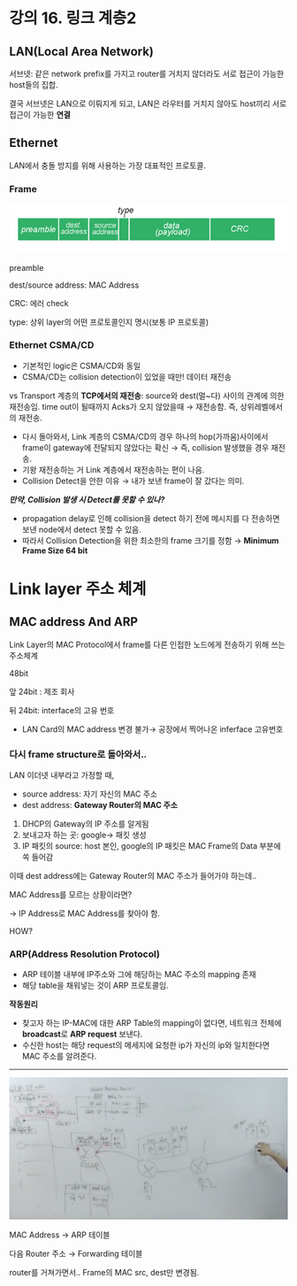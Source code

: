 # 강의 16. 링크 계층2

## LAN(Local Area Network)

서브넷: 같은 network prefix를 가지고 router를 거치지 않더라도 서로 접근이 가능한 host들의 집합.

결국 서브넷은 LAN으로 이뤄지게 되고, LAN은 라우터를 거치지 않아도 host끼리 서로 접근이 가능한 **연결**

## Ethernet

LAN에서 충돌 방지를 위해 사용하는 가장 대표적인 프로토콜.

### Frame

![](./assets/ch16/frame.png)

preamble

dest/source address: MAC Address

CRC: 에러 check

type: 상위 layer의 어떤 프로토콜인지 명시(보통 IP 프로토콜)

### Ethernet CSMA/CD

- 기본적인 logic은 CSMA/CD와 동일
- CSMA/CD는 collision detection이 있었을 때만! 데이터 재전송

vs Transport 계층의 **TCP에서의 재전송**: source와 dest(멀~다) 사이의 관계에 의한 재전송임. time out이 될때까지 Acks가 오지 않았을때 → 재전송함. 즉, 상위레벨에서의 재전송.

- 다시 돌아와서, Link 계층의 CSMA/CD의 경우 하나의 hop(가까움)사이에서 frame이 gateway에 전달되지 않았다는 확신 → 즉, collision 발생했을 경우 재전송.
- 기왕 재전송하는 거 Link 계층에서 재전송하는 편이 나음.
- Collision Detect을 안한 이유 → 내가 보낸 frame이 잘 갔다는 의미.

**_만약, Collision 발생 시 Detect를 못할 수 있나?_**

- propagation delay로 인해 collision을 detect 하기 전에 메시지를 다 전송하면 보낸 node에서 detect 못할 수 있음.
- 따라서 Collision Detection을 위한 최소한의 frame 크기를 정함 → **Minimum Frame Size 64 bit**

# Link layer 주소 체계

## MAC address And ARP

Link Layer의 MAC Protocol에서 frame를 다른 인접한 노드에게 전송하기 위해 쓰는 주소체계

48bit

앞 24bit : 제조 회사

뒤 24bit: interface의 고유 번호

- LAN Card의 MAC address 변경 불가→ 공장에서 찍어나온 inferface 고유번호

### 다시 frame structure로 돌아와서..

LAN 이더넷 내부라고 가정할 때,

- source address: 자기 자신의 MAC 주소
- dest address: **Gateway Router의 MAC 주소**

1. DHCP의 Gateway의 IP 주소를 알게됨
2. 보내고자 하는 곳: google→ 패킷 생성
3. IP 패킷의 source: host 본인, google의 IP 패킷은 MAC Frame의 Data 부분에 쏙 들어감

이때 dest address에는 Gateway Router의 MAC 주소가 들어가야 하는데..

MAC Address를 모르는 상황이라면?

→ IP Address로 MAC Address를 찾아야 함.

HOW?

### ARP(Address Resolution Protocol)

- ARP 테이블 내부에 IP주소와 그에 해당하는 MAC 주소의 mapping 존재
- 해당 table을 채워넣는 것이 ARP 프로토콜임.

**작동원리**

- 찾고자 하는 IP-MAC에 대한 ARP Table의 mapping이 없다면, 네트워크 전체에 **broadcast**로 **ARP request** 보낸다.
- 수신한 host는 해당 request의 메세지에 요청한 ip가 자신의 ip와 일치한다면 MAC 주소를 알려준다.

---

![](./assets/ch16/%ED%8C%90%EC%84%9C.png)

MAC Address → ARP 테이블

다음 Router 주소 → Forwarding 테이블

router를 거쳐가면서.. Frame의 MAC src, dest만 변경됨.
